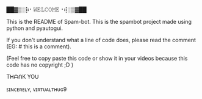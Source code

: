 ██▓▒­░⡷⠂𝚆𝙴𝙻𝙲𝙾𝙼𝙴⠐⢾░▒▓██

This is the README of Spam-bot. This is the spambot project made using python and pyautogui. 

If you don't understand what a line of code does, please read the comment (EG: # this is a comment).

(Feel free to copy paste this code or show it in your videos because this code has no copyright ;D )

TᕼᗩᑎK YOᑌ

ꜱɪɴᴄᴇʀᴇʟʏ, 
ᴠɪʀᴛᴜᴀʟᴛʜᴜɢ9
